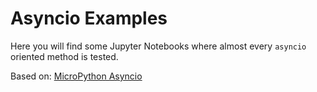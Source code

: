 # Asyncio Examples

Here you will find some Jupyter Notebooks where almost every `asyncio` oriented method is tested.

Based on: [MicroPython Asyncio](https://github.com/peterhinch/micropython-async/blob/master/TUTORIAL.md)